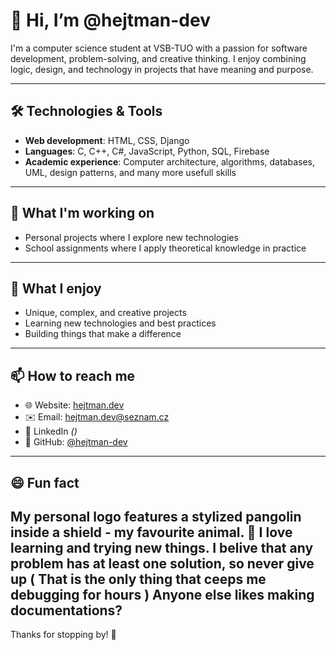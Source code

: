 # 👋 Hi, I’m @hejtman-dev

I'm a computer science student at VSB-TUO with a passion for software development, problem-solving, and creative thinking. I enjoy combining logic, design, and technology in projects that have meaning and purpose.

---

## 🛠️ Technologies & Tools
- **Web development**: HTML, CSS, Django  
- **Languages**: C, C++, C#, JavaScript, Python, SQL, Firebase
- **Academic experience**: Computer architecture, algorithms, databases, UML, design patterns, and many more usefull skills

---

## 🔧 What I'm working on
- Personal projects where I explore new technologies  
- School assignments where I apply theoretical knowledge in practice

---

## 🎯 What I enjoy
- Unique, complex, and creative projects  
- Learning new technologies and best practices  
- Building things that make a difference

---

## 📫 How to reach me
- 🌐 Website: [hejtman.dev]()  
- ✉️ Email: hejtman.dev@seznam.cz
- 💼 LinkedIn *()*  
- 🐍 GitHub: [@hejtman-dev](https://github.com/hejtman-dev)

---

## 😄 Fun fact
My personal logo features a stylized pangolin inside a shield - my favourite animal. 🐾
I love learning and trying new things.
I belive that any problem has at least one solution, so never give up ( That is the only thing that ceeps me debugging for hours )
Anyone else likes making documentations?
---

Thanks for stopping by! 🚀
